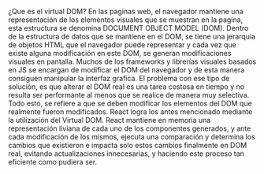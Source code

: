 ¿Que es el virtual DOM?
En las paginas web, el navegador mantiene una representación de los elementos visuales que se muestran en la pagina, esta estructura se denomina DOCUMENT OBJECT MODEL (DOM).
Dentro de la estructura de datos que se mantiene en el DOM, se tiene una jerarquía de objetos HTML que el navegador puede representar y cada vez que existe alguna modificación en este DOM, se generan modificaciones visuales en pantalla.
Muchos de los frameworks y librerías visuales basados en JS se encargan de modificar el DOM del navegador y de esta manera consiguen manipular la interfaz grafica. El problema con ese tipo de solución, es que alterar el DOM real es una tarea costosa en tiempo y no resulta ser performante al menos que se realice de manera muy selectiva.
Todo esto, se refiere a que se deben modificar los elementos del DOM que realmente fueron modificados.
React logra los antes mencionado mediante la utilización del Virtual DOM.
React mantiene en memoria una representación liviana de cada uno de los componentes generados, y ante cada modificación de los mismos, ejecuta una comparación y determina los cambios que existieron e impacta solo estos cambios finalmente en DOM real, evitando actualizaciones innecesarias, y haciendo este proceso tan eficiente como pudiera ser.
